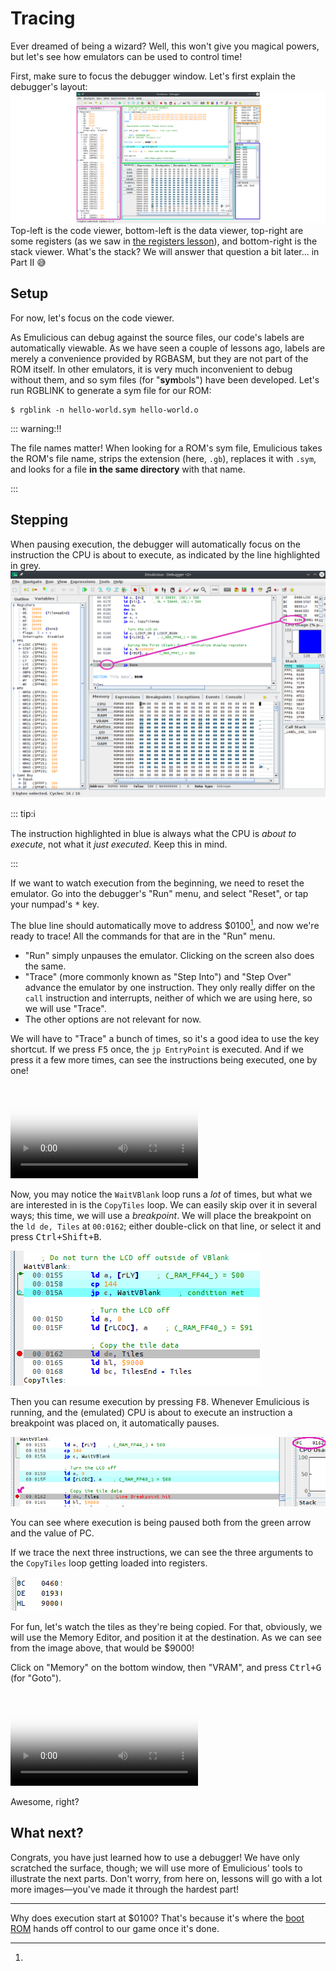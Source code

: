 # Tracing

Ever dreamed of being a wizard?
Well, this won't give you magical powers, but let's see how emulators can be used to control time!

First, make sure to focus the debugger window.
Let's first explain the debugger's layout:
![](../assets/img/debugger.png)
Top-left is the code viewer, bottom-left is the data viewer, top-right are some registers (as we saw in [the registers lesson](registers.html)), and bottom-right is the stack viewer.
What's the stack?
We will answer that question a bit later... in Part Ⅱ 😅

## Setup

For now, let's focus on the code viewer.

As Emulicious can debug against the source files, our code's labels are automatically viewable.
As we have seen a couple of lessons ago, labels are merely a convenience provided by RGBASM, but they are not part of the ROM itself.
In other emulators, it is very much inconvenient to debug without them, and so sym files (for "**sym**bols") have been developed.
Let's run RGBLINK to generate a sym file for our ROM:

```console
$ rgblink -n hello-world.sym hello-world.o
```

::: warning:‼️

The file names matter!
When looking for a ROM's sym file, Emulicious takes the ROM's file name, strips the extension (here, `.gb`), replaces it with `.sym`, and looks for a file **in the same directory** with that name.

:::

## Stepping

When pausing execution, the debugger will automatically focus on the instruction the CPU is about to execute, as indicated by the line highlighted in grey.
![Screenshot of the debugger showing that the highlighted line corresponds to PC](../assets/img/pc.png)

::: tip:ℹ️

The instruction highlighted in blue is always what the CPU is *about to execute*, not what it *just executed*. Keep this in mind.

:::

If we want to watch execution from the beginning, we need to reset the emulator.
Go into the debugger's "Run" menu, and select "Reset", or tap your numpad's <kbd><kbd>\*</kbd></kbd> key.

The blue line should automatically move to address $0100[^boot_addr], and now we're ready to trace!
All the commands for that are in the "Run" menu.

- "Run" simply unpauses the emulator. Clicking on the screen also does the same.
- "Trace" (more commonly known as "Step Into") and "Step Over" advance the emulator by one instruction.
They only really differ on the `call` instruction and interrupts, neither of which we are using here, so we will use "Trace".
- The other options are not relevant for now.

We will have to "Trace" a bunch of times, so it's a good idea to use the key shortcut.
If we press <kbd><kbd>F5</kbd></kbd> once, the `jp EntryPoint` is executed.
And if we press it a few more times, can see the instructions being executed, one by one!

<video controls poster="../assets/vid/reset_trace.poster.png">
  <source src="../assets/vid/reset_trace.webm" type="video/webm">
  <source src="../assets/vid/reset_trace.mp4" type="video/mp4">

  <img src="../assets/vid/reset_trace.gif" alt="Video demonstration in Emulicious">
</video>

Now, you may notice the `WaitVBlank` loop runs a *lot* of times, but what we are interested in is the `CopyTiles` loop.
We can easily skip over it in several ways; this time, we will use a *breakpoint*.
We will place the breakpoint on the `ld de, Tiles` at `00:0162`; either double-click on that line, or select it and press <kbd><kbd>Ctrl</kbd>+<kbd>Shift</kbd>+<kbd>B</kbd></kbd>.

![Debugger screenshot showcasing the breakpoint](../assets/img/breakpoint.png)

Then you can resume execution by pressing <kbd><kbd>F8</kbd></kbd>.
Whenever Emulicious is running, and the (emulated) CPU is about to execute an instruction a breakpoint was placed on, it automatically pauses.

![Debugger screenshot showcasing execution paused on the breakpoint](../assets/img/bkpt_pause.png)

You can see where execution is being paused both from the green arrow and the value of PC.

If we trace the next three instructions, we can see the three arguments to the `CopyTiles` loop getting loaded into registers.

![The state of some registers at the beginning of the CopyTiles loop](../assets/img/regs_copytiles.png)

For fun, let's watch the tiles as they're being copied.
For that, obviously, we will use the Memory Editor, and position it at the destination.
As we can see from the image above, that would be $9000!

Click on "Memory" on the bottom window, then "VRAM", and press <kbd><kbd>Ctrl</kbd>+<kbd>G</kbd></kbd> (for "Goto").

<video controls poster="../assets/vid/trace_copy.poster.png">
  <source src="../assets/vid/trace_copy.webm" type="video/webm">
  <source src="../assets/vid/trace_copy.mp4" type="video/mp4">

  <img src="../assets/vid/trace_copy.gif" alt="Video demonstration in Emulicious">
</video>

Awesome, right?

## What next?

Congrats, you have just learned how to use a debugger!
We have only scratched the surface, though; we will use more of Emulicious' tools to illustrate the next parts.
Don't worry, from here on, lessons will go with a lot more images—you've made it through the hardest part!

---

[^boot_addr]:
Why does execution start at $0100?
That's because it's where the [boot ROM](https://gbdev.io/pandocs/Power_Up_Sequence) hands off control to our game once it's done.
